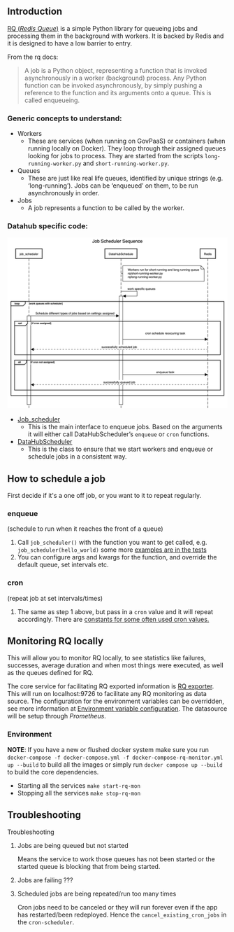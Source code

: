 ## Introduction

[RQ (_Redis Queue_)](https://python-rq.org/) is a simple Python library for queueing jobs and processing them in the background with workers. It is backed by Redis and it is designed to have a low barrier to entry.

From the rq docs:

> A job is a Python object, representing a function that is invoked asynchronously in a worker (background) process. Any Python function can be invoked asynchronously, by simply pushing a reference to the function and its arguments onto a queue. This is called enqueueing.

### Generic concepts to understand:
- Workers
    - These are services (when running on GovPaaS) or containers (when running locally on Docker). They loop through their assigned queues looking for jobs to process. They are started from the scripts `long-running-worker.py` and `short-running-worker.py`.
- Queues
    - These are just like real life queues, identified by unique strings (e.g. ‘long-running’). Jobs can be ‘enqueued’  on them, to be run asynchronously in order.
- Jobs
    - A job represents a function to be called by the worker.

### Datahub specific code:
![job scheduler sequence diagram](jobSchedulerSequence.png)

- [Job_scheduler](https://github.com/uktrade/data-hub-api/blob/main/datahub/core/queues/job_scheduler.py)
    - This is the main interface to enqueue jobs. Based on the arguments it will either call DataHubScheduler’s `enqueue` or `cron` functions. 
- [DataHubScheduler](https://github.com/uktrade/data-hub-api/blob/main/datahub/core/queues/scheduler.py)
    - This is the class to ensure that we start workers and enqueue or schedule jobs in a consistent way.

## How to schedule a job

First decide if it's a one off job, or you want to it to repeat regularly.

### enqueue 
(schedule to run when it reaches the front of a queue)
1. Call `job_scheduler()` with the function you want to get called, e.g. `job_scheduler(hello_world)` some more [examples are in the tests](https://github.com/uktrade/data-hub-api/blob/main/datahub/core/test/queues/test_job_scheduler.py)
1. You can configure args and kwargs for the function, and override the default queue, set intervals etc. 

### cron
(repeat job at set intervals/times)
1. The same as step 1 above, but pass in a `cron` value and it will repeat accordingly. There are [constants for some often used cron values.](https://github.com/uktrade/data-hub-api/blob/main/datahub/core/queues/cron_constants.py)


## Monitoring RQ locally

This will allow you to monitor RQ locally, to see statistics like failures, successes, average duration and when most things were executed, as well as the queues defined for RQ.

The core service for facilitating RQ exported information is [RQ exporter](https://github.com/mdawar/rq-exporter). This will run on localhost:9726 to facilitate any RQ monitoring as data source. The configuration for the environment variables can be overridden, see more information at [Environment variable configuration](https://github.com/mdawar/rq-exporter#configuration). The datasource will be setup through _Prometheus_.

### Environment

**NOTE**: If you have a new or flushed docker system make sure you run `docker-compose -f docker-compose.yml -f docker-compose-rq-monitor.yml up --build` to build all the images or simply run `docker compose up --build` to build the core dependencies.

- Starting all the services `make start-rq-mon`
- Stopping all the services `make stop-rq-mon`

## Troubleshooting

Troubleshooting
1. Jobs are being queued but not started

    Means the service to work those queues has not been started or the started queue is blocking that from being started.

1. Jobs are failing
    ???

1. Scheduled jobs are being repeated/run too many times

    Cron jobs need to be canceled or they will run forever even if the app has restarted/been redeployed. Hence the `cancel_existing_cron_jobs` in the `cron-scheduler`. 